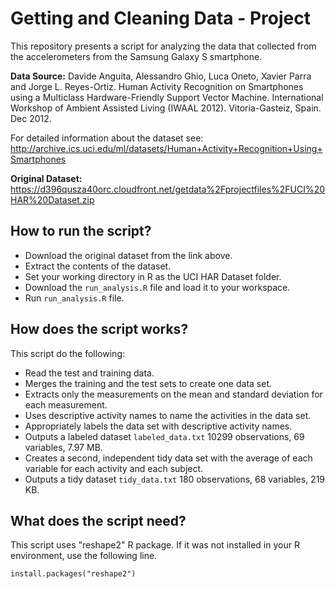 Getting and Cleaning Data - Project
========================================================
This repository presents a script for analyzing the data that collected from the accelerometers from the Samsung Galaxy S smartphone.

**Data Source:**
Davide Anguita, Alessandro Ghio, Luca Oneto, Xavier Parra and Jorge L. Reyes-Ortiz. Human Activity Recognition on Smartphones using a Multiclass Hardware-Friendly Support Vector Machine. International Workshop of Ambient Assisted Living (IWAAL 2012). Vitoria-Gasteiz, Spain. Dec 2012.

For detailed information about the dataset see:
http://archive.ics.uci.edu/ml/datasets/Human+Activity+Recognition+Using+Smartphones

**Original Dataset:**
https://d396qusza40orc.cloudfront.net/getdata%2Fprojectfiles%2FUCI%20HAR%20Dataset.zip

## How to run the script?
* Download the original dataset from the link above.
* Extract the contents of the dataset.
* Set your working directory in R as the UCI HAR Dataset folder.
* Download the <code>run_analysis.R</code> file and load it to your workspace.
* Run <code>run_analysis.R</code> file.

## How does the script works?
This script do the following:
* Read the test and training data.
* Merges the training and the test sets to create one data set.
* Extracts only the measurements on the mean and standard deviation for each measurement. 
* Uses descriptive activity names to name the activities in the data set.
* Appropriately labels the data set with descriptive activity names. 
* Outputs a labeled dataset <code>labeled_data.txt</code> 10299 observations, 69 variables, 7.97 MB. 
* Creates a second, independent tidy data set with the average of each variable for each activity and each subject. 
* Outputs a tidy dataset <code>tidy_data.txt</code> 180 observations, 68 variables, 219 KB. 


## What does the script need?
This script uses "reshape2" R package.
If it was not installed in your R environment, use the following line.
```{r}
install.packages("reshape2")
```
